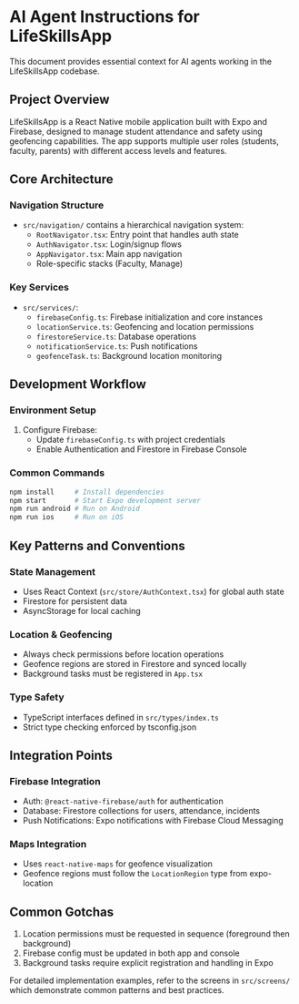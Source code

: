 # AI Agent Instructions for LifeSkillsApp

This document provides essential context for AI agents working in the LifeSkillsApp codebase.

## Project Overview

LifeSkillsApp is a React Native mobile application built with Expo and Firebase, designed to manage student attendance and safety using geofencing capabilities. The app supports multiple user roles (students, faculty, parents) with different access levels and features.

## Core Architecture

### Navigation Structure
- `src/navigation/` contains a hierarchical navigation system:
  - `RootNavigator.tsx`: Entry point that handles auth state
  - `AuthNavigator.tsx`: Login/signup flows
  - `AppNavigator.tsx`: Main app navigation
  - Role-specific stacks (Faculty, Manage)

### Key Services
- `src/services/`:
  - `firebaseConfig.ts`: Firebase initialization and core instances
  - `locationService.ts`: Geofencing and location permissions
  - `firestoreService.ts`: Database operations
  - `notificationService.ts`: Push notifications
  - `geofenceTask.ts`: Background location monitoring

## Development Workflow

### Environment Setup
1. Configure Firebase:
   - Update `firebaseConfig.ts` with project credentials
   - Enable Authentication and Firestore in Firebase Console

### Common Commands
```bash
npm install     # Install dependencies
npm start       # Start Expo development server
npm run android # Run on Android
npm run ios     # Run on iOS
```

## Key Patterns and Conventions

### State Management
- Uses React Context (`src/store/AuthContext.tsx`) for global auth state
- Firestore for persistent data
- AsyncStorage for local caching

### Location & Geofencing
- Always check permissions before location operations
- Geofence regions are stored in Firestore and synced locally
- Background tasks must be registered in `App.tsx`

### Type Safety
- TypeScript interfaces defined in `src/types/index.ts`
- Strict type checking enforced by tsconfig.json

## Integration Points

### Firebase Integration
- Auth: `@react-native-firebase/auth` for authentication
- Database: Firestore collections for users, attendance, incidents
- Push Notifications: Expo notifications with Firebase Cloud Messaging

### Maps Integration
- Uses `react-native-maps` for geofence visualization
- Geofence regions must follow the `LocationRegion` type from expo-location

## Common Gotchas

1. Location permissions must be requested in sequence (foreground then background)
2. Firebase config must be updated in both app and console
3. Background tasks require explicit registration and handling in Expo

For detailed implementation examples, refer to the screens in `src/screens/` which demonstrate common patterns and best practices.
